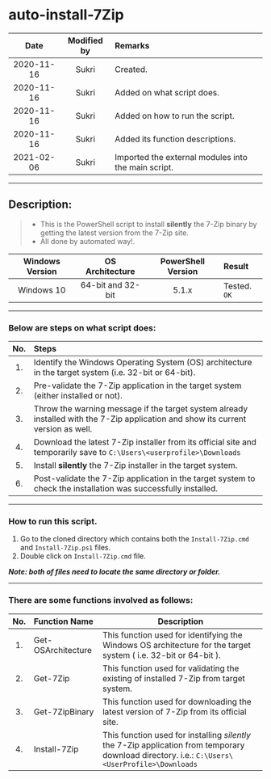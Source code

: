 # auto-install-7Zip
Date | Modified by | Remarks
:----: | :----: | :----
2020-11-16 | Sukri | Created.
2020-11-16 | Sukri | Added on what script does.
2020-11-16 | Sukri | Added on how to run the script.
2020-11-16 | Sukri | Added its function descriptions.
2021-02-06 | Sukri | Imported the external modules into the main script.
---

## Description:
> * This is the PowerShell script to install **silently** the 7-Zip binary by getting the latest version from the 7-Zip site. 
> * All done by automated way!.

Windows Version | OS Architecture | PowerShell Version | Result
:----: | :----: | :----: | :----
Windows 10 | 64-bit and 32-bit | 5.1.x | Tested. `OK`

---

### Below are steps on what script does:

No. | Steps
:----: | :----
1. | Identify the Windows Operating System (OS) architecture in the target system (i.e. 32-bit or 64-bit).
2. | Pre-validate the 7-Zip application in the target system (either installed or not).
3. | Throw the warning message if the target system already installed with the 7-Zip application and show its current version as well.
4. | Download the latest 7-Zip installer from its official site and temporarily save to `C:\Users\<userprofile>\Downloads`
5. | Install **silently** the 7-Zip installer in the target system.
6. | Post-validate the 7-Zip application in the target system to check the installation was successfully installed.
---  

### How to run this script.

1. Go to the cloned directory which contains both the `Install-7Zip.cmd` and `Install-7Zip.ps1` files.
2. Double click on `Install-7Zip.cmd` file.

**_Note: both of files need to locate the same directory or folder._**

---

### There are some functions involved as follows:

No. | Function Name | Description
:----: | :---- | ----
1. | Get-OSArchitecture | This function used for identifying the Windows OS architecture for the target system ( i.e. 32-bit or 64-bit ).
2. | Get-7Zip | This function used for validating the existing of installed 7-Zip from target system.
3. | Get-7ZipBinary | This function used for downloading the latest version of 7-Zip from its official site.
4. | Install-7Zip | This function used for installing *silently* the 7-Zip application from temporary download directory. i.e.: `C:\Users\<UserProfile>\Downloads`